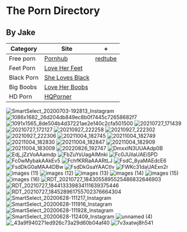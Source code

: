 # The Porn Directory
## By Jake

| Category  | Site | + |
| ------------- | ------------- | ------------- |
| Free porn  | [Pornhub](https://www.pornhub.com)  | [redtube](https://redtube.com)  |
| Feet Porn  | [Love Her Feet](https://www.loveherfeet.com)  |  |
| Black Porn | [She Loves Black](https://www.shelovesblack.com)  |  |
| Big Boobs | [Love Her Boobs](https://www.loveherboobs.com)  |  |
| HD Porn | [HQPorner](https://www.hqporner.com)  |  |

![SmartSelect_20200703-192813_Instagram](https://github.com/Jake2210/Jake2210.github.io/assets/118492756/41906358-e765-4f1e-9c1b-09a603a7914e)
![1086x1682_26d204db849ec8b0f7445c72658682f7](https://github.com/Jake2210/Jake2210.github.io/assets/118492756/331ebbc9-13c0-4a96-887d-940eaf8154bc)
![1091x1565_8de504b4d37221ae2e140c2cfa501500](https://github.com/Jake2210/Jake2210.github.io/assets/118492756/34ea2639-62ed-4368-aaf1-a0072d3f5ee4)
![20210727_171439](https://github.com/Jake2210/Jake2210.github.io/assets/118492756/958d45af-5c81-4b7d-a3ae-743bd1451149)
![20210727_172127](https://github.com/Jake2210/Jake2210.github.io/assets/118492756/9a33814a-4ddb-422b-a530-484485b71739)
![20210927_222258](https://github.com/Jake2210/Jake2210.github.io/assets/118492756/58493719-72c4-45f9-a317-d35db24fa094)
![20210927_222302](https://github.com/Jake2210/Jake2210.github.io/assets/118492756/a5e9dc7a-961d-480f-b1e4-40d3eedbb169)
![20210927_222306](https://github.com/Jake2210/Jake2210.github.io/assets/118492756/43a1039e-13d7-4c67-b8ed-1bdb1877167f)
![20211004_182745](https://github.com/Jake2210/Jake2210.github.io/assets/118492756/40da076f-edb6-49f4-9b1d-1a8e0130d742)
![20211004_182749](https://github.com/Jake2210/Jake2210.github.io/assets/118492756/d31cad85-54b7-4ff0-b493-2a0b7ab065cc)
![20211004_182830](https://github.com/Jake2210/Jake2210.github.io/assets/118492756/06424e82-35fe-4154-924c-408b11c4a1ce)
![20211004_182847](https://github.com/Jake2210/Jake2210.github.io/assets/118492756/68c351f7-4d7a-4cde-add6-d2c2ccf22df5)
![20211004_182909](https://github.com/Jake2210/Jake2210.github.io/assets/118492756/8f277da5-2f79-4370-a2e8-3ced6d2d3fa6)
![20211004_183009](https://github.com/Jake2210/Jake2210.github.io/assets/118492756/44d35a77-9162-4499-a39e-f95b9690a1cb)
![20220826_192747](https://github.com/Jake2210/Jake2210.github.io/assets/118492756/9dab8972-49e8-4ca0-bbd1-a003dcb8223d)
![DmxxIN3UUAAdp0B](https://github.com/Jake2210/Jake2210.github.io/assets/118492756/4d53e719-07a4-454c-8640-cb4f8dc09eb7)
![Edj_jZzVoAAamdp](https://github.com/Jake2210/Jake2210.github.io/assets/118492756/25a5e4dc-403e-45f8-afa5-d66d1cd28b5c)
![FbZuYsUagAIMnki](https://github.com/Jake2210/Jake2210.github.io/assets/118492756/aee760d8-8897-46e1-8da0-c79dd3634e5b)
![Fc0JUilaUAEiSPD](https://github.com/Jake2210/Jake2210.github.io/assets/118492756/9e1c5d3b-4607-424c-9735-b48c10610ebd)
![Fc0wMybakAAkEv5](https://github.com/Jake2210/Jake2210.github.io/assets/118492756/d75e135e-72bb-460d-9459-2b94b147c7d4)
![FchfKRRaAAARtLJ](https://github.com/Jake2210/Jake2210.github.io/assets/118492756/39cd7251-b020-4c4a-a6e0-ff545a355b89)
![FsdC_8yaMAEdcE6](https://github.com/Jake2210/Jake2210.github.io/assets/118492756/59ef79ea-a5e1-442e-ac21-4b1d976d85b4)
![FsdDkG0aMAA4DBw](https://github.com/Jake2210/Jake2210.github.io/assets/118492756/7344cf39-e3d5-4ab7-bb6b-e6e40510347f)
![FsdDkGsaYAACtIv](https://github.com/Jake2210/Jake2210.github.io/assets/118492756/f1f7a1c3-5190-4c08-bf03-236ff6fb1ccc)
![FWKc31daUAExn2r](https://github.com/Jake2210/Jake2210.github.io/assets/118492756/541c279e-fd90-46ec-807e-b55a2017dcb3)
![images (11)](https://github.com/Jake2210/Jake2210.github.io/assets/118492756/50c13077-c3fd-4b58-805a-12d4dd9141fc)
![images (12)](https://github.com/Jake2210/Jake2210.github.io/assets/118492756/2628586f-05b8-4e32-b1d7-b2cf8aecdbdc)
![images (13)](https://github.com/Jake2210/Jake2210.github.io/assets/118492756/fbeef9fb-4387-4d43-9eb9-76812808c75f)
![images (14)](https://github.com/Jake2210/Jake2210.github.io/assets/118492756/d5241320-d3ba-488d-a183-48922496e8ea)
![images (15)](https://github.com/Jake2210/Jake2210.github.io/assets/118492756/6e209df9-9250-473e-9501-9890547deb3b)
![images (16)](https://github.com/Jake2210/Jake2210.github.io/assets/118492756/944e4474-521c-408f-b336-97a7171beb77)
![RDT_20210727_1843055895525486832646903](https://github.com/Jake2210/Jake2210.github.io/assets/118492756/6ae06412-b73e-490f-b129-bee3d0d01128)
![RDT_20210727_184413339834111639375446](https://github.com/Jake2210/Jake2210.github.io/assets/118492756/1a343c33-f23b-46df-92b7-8b4466ad7602)
![RDT_20210727_184528961755702376664304](https://github.com/Jake2210/Jake2210.github.io/assets/118492756/b64ce822-dd94-4eb4-a977-9d4f63f8ebf1)
![SmartSelect_20200628-111217_Instagram](https://github.com/Jake2210/Jake2210.github.io/assets/118492756/85feffd1-1239-433b-a2f0-0f7c2302705d)
![SmartSelect_20200628-111916_Instagram](https://github.com/Jake2210/Jake2210.github.io/assets/118492756/88a3ada6-29b5-4ce5-b675-5a258adecb37)
![SmartSelect_20200628-111928_Instagram](https://github.com/Jake2210/Jake2210.github.io/assets/118492756/7ca7abca-0905-4934-befc-03b1d5290f40)
![SmartSelect_20200628-112409_Instagram](https://github.com/Jake2210/Jake2210.github.io/assets/118492756/0aea7472-2f3a-4cfd-ad97-d7a548ce74a7)
![unnamed (4)](https://github.com/Jake2210/Jake2210.github.io/assets/118492756/c146cf56-9207-496c-b708-2d26302c4698)
![_43a9f940271ed926c73a29d60b04af40](https://github.com/Jake2210/Jake2210.github.io/assets/118492756/67b20456-6e27-489a-88ec-1e4340c41d3a)
![7v3xatwj8h541](https://github.com/Jake2210/Jake2210.github.io/assets/118492756/18b572d8-9202-4c49-bd45-468304d91c71)
